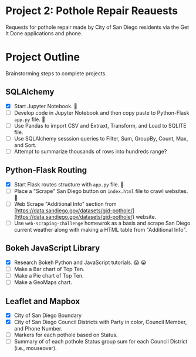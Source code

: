 # Project 2: Pothole Repair Reauests

Requests for pothole repair made by City of San Diego residents via the Get It Done applications and phone.

# Project Outline

Brainstorming steps to complete projects.

## SQLAlchemy

- [X] Start Jupyter Notebook. :sunflower:
- [ ] Develop code in Jupyter Notebook and then copy paste to Python-Flask `app.py` file. :see_no_evil:
- [ ] Use Pandas to import CSV and Extraxt, Transform, and Load to SQLITE file.
- [ ] Use SQLAlchemy sesssion queries to Filter, Sum, GroupBy, Count, Max, and Sort.
- [ ] Attempt to summarize thousands of rows into hundreds range?

## Python-Flask Routing

- [X] Start Flask routes structure with `app.py` file. :cherry_blossom:
- [ ] Place a "Scrape" San Diego button on `index.html` file to crawl websites. :palm_tree:
- [ ] Web Scrape "Additional Info" section from [https://data.sandiego.gov/datasets/gid-pothole/](https://data.sandiego.gov/datasets/gid-pothole/) website.
- [ ] Use `web-scraping-challenge` homewrok as a basis and scrape San Diego current weather along with making a HTML table from "Additional Info".

## Bokeh JavaScript Library

- [X] Research Bokeh Python and JavaScript tutorials. :scream: :sob:
- [ ] Make a Bar chart of Top Ten.
- [ ] Make a Pie chart of Top Ten.
- [ ] Make a GeoMaps chart.

## Leaflet and Mapbox

- [X] City of San Diego Boundary
- [X] City of San Diego Council Districts with Party in color, Council Member, and Phone Number.
- [ ] Markers for each pothole based on Status.
- [ ] Summary of of each pothole Status group sum for each Council District (i.e., mouseover).
